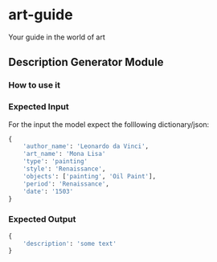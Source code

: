 # art-guide
Your guide in the world of art


## Description Generator Module

### How to use it

<todo>

### Expected Input

For the input the model expect the folllowing dictionary/json:

```python
{
    'author_name': 'Leonardo da Vinci',
    'art_name': 'Mona Lisa'
    'type': 'painting'
    'style': 'Renaissance',
    'objects': ['painting', 'Oil Paint'],
    'period': 'Renaissance',
    'date': '1503'
}
```

### Expected Output

```python
{
    'description': 'some text'
}
```
